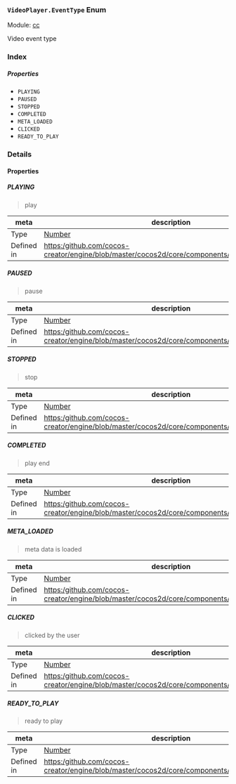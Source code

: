 ### `VideoPlayer.EventType` Enum



Module: [cc](../modules/cc.md)




Video event type

### Index

##### Properties

  - `PLAYING`
  - `PAUSED`
  - `STOPPED`
  - `COMPLETED`
  - `META_LOADED`
  - `CLICKED`
  - `READY_TO_PLAY`

### Details

#### Properties


##### PLAYING

> play

| meta | description |
|------|-------------|
| Type | <a href="https://developer.mozilla.org/en/JavaScript/Reference/Global_Objects/Number" class="crosslink external" target="_blank">Number</a> |
| Defined in | [https:/github.com/cocos-creator/engine/blob/master/cocos2d/core/components/CCVideoPlayer.js:32](https:/github.com/cocos-creator/engine/blob/master/cocos2d/core/components/CCVideoPlayer.js#L32) |



##### PAUSED

> pause

| meta | description |
|------|-------------|
| Type | <a href="https://developer.mozilla.org/en/JavaScript/Reference/Global_Objects/Number" class="crosslink external" target="_blank">Number</a> |
| Defined in | [https:/github.com/cocos-creator/engine/blob/master/cocos2d/core/components/CCVideoPlayer.js:37](https:/github.com/cocos-creator/engine/blob/master/cocos2d/core/components/CCVideoPlayer.js#L37) |



##### STOPPED

> stop

| meta | description |
|------|-------------|
| Type | <a href="https://developer.mozilla.org/en/JavaScript/Reference/Global_Objects/Number" class="crosslink external" target="_blank">Number</a> |
| Defined in | [https:/github.com/cocos-creator/engine/blob/master/cocos2d/core/components/CCVideoPlayer.js:42](https:/github.com/cocos-creator/engine/blob/master/cocos2d/core/components/CCVideoPlayer.js#L42) |



##### COMPLETED

> play end

| meta | description |
|------|-------------|
| Type | <a href="https://developer.mozilla.org/en/JavaScript/Reference/Global_Objects/Number" class="crosslink external" target="_blank">Number</a> |
| Defined in | [https:/github.com/cocos-creator/engine/blob/master/cocos2d/core/components/CCVideoPlayer.js:47](https:/github.com/cocos-creator/engine/blob/master/cocos2d/core/components/CCVideoPlayer.js#L47) |



##### META_LOADED

> meta data is loaded

| meta | description |
|------|-------------|
| Type | <a href="https://developer.mozilla.org/en/JavaScript/Reference/Global_Objects/Number" class="crosslink external" target="_blank">Number</a> |
| Defined in | [https:/github.com/cocos-creator/engine/blob/master/cocos2d/core/components/CCVideoPlayer.js:52](https:/github.com/cocos-creator/engine/blob/master/cocos2d/core/components/CCVideoPlayer.js#L52) |



##### CLICKED

> clicked by the user

| meta | description |
|------|-------------|
| Type | <a href="https://developer.mozilla.org/en/JavaScript/Reference/Global_Objects/Number" class="crosslink external" target="_blank">Number</a> |
| Defined in | [https:/github.com/cocos-creator/engine/blob/master/cocos2d/core/components/CCVideoPlayer.js:57](https:/github.com/cocos-creator/engine/blob/master/cocos2d/core/components/CCVideoPlayer.js#L57) |



##### READY_TO_PLAY

> ready to play

| meta | description |
|------|-------------|
| Type | <a href="https://developer.mozilla.org/en/JavaScript/Reference/Global_Objects/Number" class="crosslink external" target="_blank">Number</a> |
| Defined in | [https:/github.com/cocos-creator/engine/blob/master/cocos2d/core/components/CCVideoPlayer.js:62](https:/github.com/cocos-creator/engine/blob/master/cocos2d/core/components/CCVideoPlayer.js#L62) |


